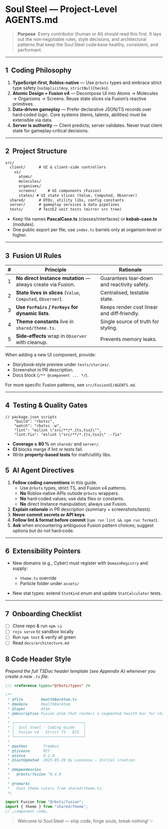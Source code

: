 # Soul Steel — Project‑Level **AGENTS.md**

> **Purpose**  Every contributor (human or AI) should read this first. It lays out the non‑negotiable rules, style decisions, and architectural patterns that keep the Soul Steel code‑base healthy, consistent, and performant.

---

## 1  Coding Philosophy

1. **TypeScript‑first, Roblox‑native** — Use `@rbxts` types and embrace strict type safety (`noImplicitAny`, `strictNullChecks`).
2. **Atomic Design + Fusion v4** — Decompose UI into Atoms → Molecules → Organisms → Screens. Reuse state slices via Fusion’s reactive primitives.
3. **Data‑driven gameplay** — Prefer declarative JSON/TS records over hard‑coded logic. Core systems (items, talents, abilities) must be extensible via data.
4. **Server is authority** — Client predicts; server validates. Never trust client state for gameplay‑critical decisions.

---

## 2  Project Structure

```markdown
src/
  client/      # UI & client‑side controllers
    ui/
      atoms/
      molecules/
      organisms/ 
      screens/     # UI components (Fusion)
      states/ # UI state slices (Value, Computed, Observer)
  shared/      # DTOs, utility libs, config constants
  server/      # gameplay services & data pipelines
  tests/       # TestEZ unit tests (mirror src tree)
```

* Keep file names **PascalCase.ts** (classes/interfaces) or **kebab‑case.ts** (modules).
* One public export per file; use `index.ts` barrels only at organism‑level or higher.

---

## 3  Fusion UI Rules

| # | Principle                                                    | Rationale                                   |
| - | ------------------------------------------------------------ | ------------------------------------------- |
| 1 | **No direct Instance mutation** — always create via Fusion.  | Guarantees tear‑down and reactivity safety. |
| 2 | **State lives in slices** (`Value`, `Computed`, `Observer`). | Centralised, testable state.                |
| 3 | **Use `ForPairs` / `ForKeys` for dynamic lists**.            | Keeps render cost linear and diff‑friendly. |
| 4 | **Theme constants** live in `shared/theme.ts`.               | Single source of truth for styling.         |
| 5 | **Side‑effects** wrap in `Observer` with cleanup.            | Prevents memory leaks.                      |

When adding a new UI component, provide:

* Storybook‑style preview under `tests/stories/`.
* Screenshot in PR description.
* Docs block (`/** @component ... */`).

For more specific Fusion patterns, see `src/FusionUI/AGENTS.md`.

---

## 4  Testing & Quality Gates

```jsonc
// package.json scripts
    "build": "rbxtsc",
    "watch": "rbxtsc -w",
    "lint": "eslint \"src/**/*.{ts,tsx}\"",
    "lint:fix": "eslint \"src/**/*.{ts,tsx}\" --fix"
```

* **Coverage ≥ 80 %** on `shared/` and `server/`.
* **CI** blocks merge if lint or tests fail.
* Write **property‑based tests** for math/utility libs.

## 5  AI Agent Directives

1. **Follow coding conventions** in this guide.
   * Use `@rbxts` types, strict TS, and Fusion v4 patterns.
   * **No** Roblox‑native APIs outside `@rbxts` wrappers.
   * **No** hard‑coded values; use data files or constants.
   * **No** direct Instance manipulation; always use Fusion.
2. **Explain rationale** in PR description (summary + screenshots/tests).
3. **Never commit secrets or API keys**.
4. **Follow lint & format before commit** (`npm run lint && npm run format`).
5. **Ask** when encountering ambiguous Fusion pattern choices; suggest options but do not hard‑code.

---

## 6  Extensibility Pointers

* New domains (e.g., Cyber) must register with `DomainRegistry` and supply:

  * `theme.ts` override
  * Particle folder under `assets/`
* New stat types: extend `StatKind` enum and update `StatCalculator` tests.

---

## 7  Onboarding Checklist

* [ ] Clone repo & run `npm ci`
* [ ] `rojo serve` to sandbox locally
* [ ] Run `npm test` & verify all green
* [ ] Read `docs/architecture.md`

## 8 Code Header Style

*Prepend the full TSDoc header template (see Appendix A) whenever you create a new `.ts` file.*

```ts
/// <reference types="@rbxts/types" />

/**
 * @file        HealthBarAtom.ts
 * @module      HealthBarAtom
 * @layer       Atom
 * @description Fusion atom that renders a segmented health bar for characters.
 *
 * ╭───────────────────────────────╮
 * │  Soul Steel · Coding Guide    │
 * │  Fusion v4 · Strict TS · ECS  │
 * ╰───────────────────────────────╯
 *
 * @author       Trembus
 * @license      MIT
 * @since        0.2.0
 * @lastUpdated  2025-05-29 by Luminesa – Initial creation
 *
 * @dependencies
 *   @rbxts/fusion ^0.4.0
 *
 * @remarks
 *   Uses theme colors from shared/theme.ts.
 */

import Fusion from "@rbxts/fusion";
import { theme } from "shared/theme";
// …component code…
```

> Welcome to Soul Steel — ship code, forge souls, break nothing! ✨
